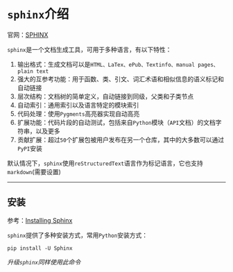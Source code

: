 
# `sphinx`介绍

官网：[SPHINX](http://www.sphinx-doc.org/en/master/)

`sphinx`是一个文档生成工具，可用于多种语言，有以下特性：

1. 输出格式：生成文档可以是`HTML、LaTex、ePub、Textinfo、manual pages、plain text`
2. 强大的互参考功能：用于函数、类、引文、词汇术语和相似信息的语义标记和自动链接
3. 层次结构：文档树的简单定义，自动链接到同级，父类和子类节点
4. 自动索引：通用索引以及语言特定的模块索引
5. 代码处理：使用`Pygments`高亮器实现自动高亮
6. 扩展功能：代码片段的自动测试，包括来自`Python`模块（`API`文档）的文档字符串，以及更多
7. 贡献扩展：超过`50`个扩展包被用户发布在另一个仓库，其中的大多数可以通过`PyPI`安装

默认情况下，`sphinx`使用`reStructuredText`语言作为标记语言，它也支持`markdown`(需要设置)

---

## 安装

参考：[Installing Sphinx](http://www.sphinx-doc.org/en/master/usage/installation.html)

`sphinx`提供了多种安装方式，常用`Python`安装方式：

    pip install -U Sphinx

*升级`sphinx`同样使用此命令*